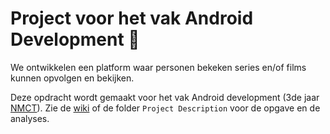 # Project voor het vak Android Development :movie_camera:

We ontwikkelen een platform waar personen bekeken series en/of films kunnen opvolgen en bekijken.
 
Deze opdracht wordt gemaakt voor het vak Android development (3de jaar [NMCT][2]). Zie de [wiki][1] of de folder `Project Description` voor de opgave en de analyses.

 [1]: https://github.com/HeinPauwelyn/AndroidDev/wiki
 [2]: http://www.nmct.be
